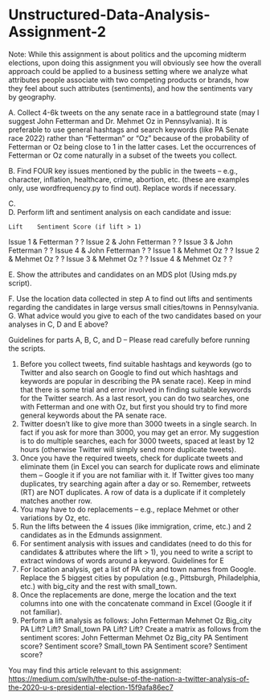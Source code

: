 # Unstructured-Data-Analysis-Assignment-2

Note: While this assignment is about politics and the upcoming midterm elections, upon doing this assignment you will obviously see how the overall approach could be applied to a business setting where we analyze what attributes people associate with two competing products or brands, how they feel about such attributes (sentiments), and how the sentiments vary by geography. 

A.	Collect 4-6k tweets on the any senate race in a battleground state (may I suggest John Fetterman and Dr. Mehmet Oz in Pennsylvania). It is preferable to use general hashtags and search keywords (like PA Senate race 2022) rather than “Fetterman” or “Oz” because of the probability of Fetterman or Oz being close to 1 in the latter cases.  Let the occurrences of Fetterman or Oz come naturally in a subset of the tweets you collect. 

B.	Find FOUR key issues mentioned by the public in the tweets – e.g., character, inflation, healthcare, crime, abortion, etc. (these are examples only, use wordfrequency.py to find out). Replace words if necessary. 

C.	
D.	Perform lift and sentiment analysis on each candidate and issue:

	Lift	Sentiment Score (if lift > 1)
Issue 1 & Fetterman	?	?
Issue 2 & John Fetterman	?	?
Issue 3 & John Fetterman	?	?
Issue 4 & John Fetterman	?	?
Issue 1 & Mehmet Oz	?	?
Issue 2 & Mehmet Oz	?	?
Issue 3 & Mehmet Oz	?	?
Issue 4 & Mehmet Oz	?	?

E.	Show the attributes and candidates on an MDS plot (Using mds.py script). 

F.	Use the location data collected in step A to find out lifts and sentiments regarding the candidates in large versus small cities/towns in Pennsylvania. 
G.	What advice would you give to each of the two candidates based on your analyses in C, D and E above?

Guidelines for parts A, B, C, and D – Please read carefully before running the scripts.
1.	Before you collect tweets, find suitable hashtags and keywords (go to Twitter and also search on Google to find out which hashtags and keywords are popular in describing the PA senate race). Keep in mind that there is some trial and error involved in finding suitable keywords for the Twitter search. As a last resort, you can do two searches, one with Fetterman and one with Oz, but first you should try to find more general keywords about the PA senate race. 
2.	Twitter doesn’t like to give more than 3000 tweets in a single search. In fact if you ask for more than 3000, you may get an error. My suggestion is to do multiple searches, each for 3000 tweets, spaced at least by 12 hours (otherwise Twitter will simply send more duplicate tweets). 
3.	Once you have the required tweets, check for duplicate tweets and eliminate them (in Excel you can search for duplicate rows and eliminate them – Google it if you are not familiar with it. If Twitter gives too many duplicates, try searching again after a day or so.  Remember, retweets (RT) are NOT duplicates. A row of data is a duplicate if it completely matches another row. 
4.	You may have to do replacements – e.g., replace Mehmet or other variations by Oz, etc. 
5.	Run the lifts between the 4 issues (like immigration, crime, etc.) and 2 candidates as in the Edmunds assignment. 
6.	For sentiment analysis with issues and candidates (need to do this for candidates & attributes where the lift > 1), you need to write a script to extract windows of words around a keyword. 
Guidelines for E
1.	For location analysis, get a list of PA city and town names from Google. Replace the 5 biggest cities by population (e.g., Pittsburgh, Philadelphia, etc.) with big_city and the rest with small_town. 
2.	Once the replacements are done, merge the location and the text columns into one with the concatenate command in Excel (Google it if not familiar). 
3.	Perform a lift analysis as follows:
	John Fetterman	Mehmet Oz
Big_city PA	Lift?	Lift?
Small_town PA	Lift?	Lift?
Create a matrix as follows from the sentiment scores:
	John Fetterman	Mehmet Oz
Big_city PA	Sentiment score?	Sentiment score?
Small_town PA	Sentiment score?	Sentiment score?

You may find this article relevant to this assignment: https://medium.com/swlh/the-pulse-of-the-nation-a-twitter-analysis-of-the-2020-u-s-presidential-election-15f9afa86ec7
